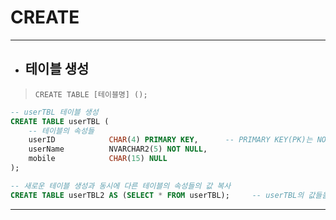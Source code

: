 # CREATE

***

* ## 테이블 생성

> `CREATE TABLE [테이블명] ();`

```sql
-- userTBL 테이블 생성
CREATE TABLE userTBL (
    -- 테이블의 속성들
    userID            CHAR(4) PRIMARY KEY,		-- PRIMARY KEY(PK)는 NOT NULL + UNIQUE의 특징을 가짐
    userName          NVARCHAR2(5) NOT NULL,
    mobile            CHAR(15) NULL
);

-- 새로운 테이블 생성과 동시에 다른 테이블의 속성들의 값 복사
CREATE TABLE userTBL2 AS (SELECT * FROM userTBL);     -- userTBL의 값들을 그대로 userTBL2에 넣기
```
***

